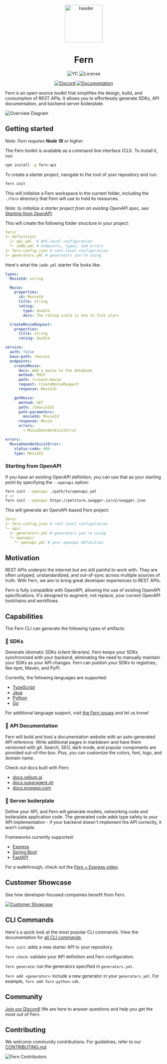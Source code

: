 <br/>
<div align="center">
  <a href="https://www.buildwithfern.com/">
    <img src="fern.png" height="120" align="center" alt="header" />
  </a>
<br/>

# Fern

![YC](https://img.shields.io/badge/Y%20Combinator-2023-orange)
![License](https://img.shields.io/badge/License-MIT-blue)

[![Discord](https://img.shields.io/badge/Join%20Our%20Community-black?logo=discord)](https://discord.com/invite/JkkXumPzcG)
[![Documentation](https://img.shields.io/badge/Read%20our%20Documentation-black?logo=book)](https://docs.buildwithfern.com?utm_source=fern-api/fern/readme-read-our-documentation)

</div>

Fern is an open-source toolkit that simplifies the design, build, and consumption of REST APIs. It allows you to effortlessly generate SDKs, API documentation, and backend server boilerplate.

![Overview Diagram](/fern/docs/images/overview.png)

## Getting started

_Note: Fern requires **Node 18** or higher_

The Fern toolkit is available as a command line interface (CLI). To install it, run:

```bash
npm install -g fern-api
```

To create a starter project, navigate to the root of your repository and run:

```bash
fern init
```

This will initialize a Fern workspace in the current folder, including the `./fern` directory that Fern will use to hold its resources.

_Note: to initialize a starter project from an existing OpenAPI spec, see [Starting from OpenAPI](#starting-from-openapi)._

This will create the following folder structure in your project:

```yaml
fern/
├─ definition/
  ├─ api.yml  # API-level configuration
  └─ imdb.yml # endpoints, types, and errors
├─ fern.config.json # root-level configuration
├─ generators.yml # generators you're using
```

Here's what the `imdb.yml` starter file looks like:

```yaml
types:
  MovieId: string

  Movie:
    properties:
      id: MovieId
      title: string
      rating:
        type: double
        docs: The rating scale is one to five stars

  CreateMovieRequest:
    properties:
      title: string
      rating: double

service:
  auth: false
  base-path: /movies
  endpoints:
    createMovie:
      docs: Add a movie to the database
      method: POST
      path: /create-movie
      request: CreateMovieRequest
      response: MovieId

    getMovie:
      method: GET
      path: /{movieId}
      path-parameters:
        movieId: MovieId
      response: Movie
      errors:
        - MovieDoesNotExistError

errors:
  MovieDoesNotExistError:
    status-code: 404
    type: MovieId
```

### Starting from OpenAPI

If you have an existing OpenAPI definition, you can use that as your starting point by specifying the `--openapi` option:

```bash
fern init --openapi ./path/to/openapi.yml
# or
fern init --openapi https://petstore.swagger.io/v2/swagger.json
```

This will generate an OpenAPI-based Fern project:

```yaml
fern/
├─ fern.config.json # root-level configuration
└─ api/
  ├─ generators.yml # generators you're using
  └─ openapi/
    └─ openapi.yml # your openapi definition
```

## Motivation

REST APIs underpin the internet but are still painful to work with. They are often untyped, unstandardized, and out-of-sync across multiple sources of truth. With Fern, we aim to bring great developer experiences to REST APIs.

Fern is fully compatible with OpenAPI, allowing the use of existing OpenAPI specifications. It's designed to augment, not replace, your current OpenAPI toolchains and workflows.

## Capabilities

The Fern CLI can generate the following types of artifacts:

### 🌿 SDKs

Generate idiomatic SDKs (client libraries). Fern keeps your SDKs synchronized with your backend, eliminating the need to manually maintain your SDKs as your API changes. Fern can publish your SDKs to registries, like npm, Maven, and PyPI.

Currently, the following languages are supported:

- [TypeScript](https://github.com/fern-api/fern-typescript)
- [Java](https://github.com/fern-api/fern-java)
- [Python](https://github.com/fern-api/fern-python)
- [Go](https://github.com/fern-api/fern-go)

For additional language support, visit [the Fern issues](https://github.com/fern-api/fern/issues) and let us know!

### 🌿 API Documentation

Fern will build and host a documentation website with an auto-generated API reference. Write additional pages in markdown and have them versioned with git. Search, SEO, dark mode, and popular components are provided out-of-the-box. Plus, you can customize the colors, font, logo, and domain name.

Check out docs built with Fern:

- [docs.vellum.ai](https://docs.vellum.ai)
- [docs.superagent.sh](https://docs.superagent.sh/)
- [docs.propexo.com](https://docs.propexo.com/)

### 🌿 Server boilerplate

Define your API, and Fern will generate models, networking code and boilerplate application code. The generated code adds type safety to your API implementation - if your backend doesn't implement the API correctly, it won't compile.

Frameworks currently supported:

- [Express](https://github.com/fern-api/fern-typescript)
- [Spring Boot](https://github.com/fern-api/fern-java)
- [FastAPI](https://github.com/fern-api/fern-python)

For a walkthrough, check out the [Fern + Express video](https://docs.buildwithfern.com/server-boilerplate/server-boilerplate/express-js#demo-video).

## Customer Showcase

See how developer-focused companies benefit from Fern.

[![Customer Showcase](/fern/docs/images/showcase.png)](https://buildwithfern.com/showcase)

## CLI Commands

Here's a quick look at the most popular CLI commands. View the documentation for [all CLI commands](https://docs.buildwithfern.com/overview/cli/cli).

`fern init`: adds a new starter API to your repository.

`fern check`: validate your API definition and Fern configuration.

`fern generate`: run the generators specified in `generators.yml`.

`fern add <generator>`: include a new generator in your `generators.yml`. For example, `fern add fern-python-sdk`.

## Community

[Join our Discord!](https://discord.com/invite/JkkXumPzcG) We are here to answer questions and help you get the most out of Fern.

## Contributing

We welcome community contributions. For guidelines, refer to our [CONTRIBUTING.md](/CONTRIBUTING.md).

![Fern Contributors](https://contrib.rocks/image?repo=fern-api/fern)

<!--
Thanks to the folks at [Twemoji](https://twemoji.twitter.com/), an open source project, who created the graphic that we use as our logo.
-->
